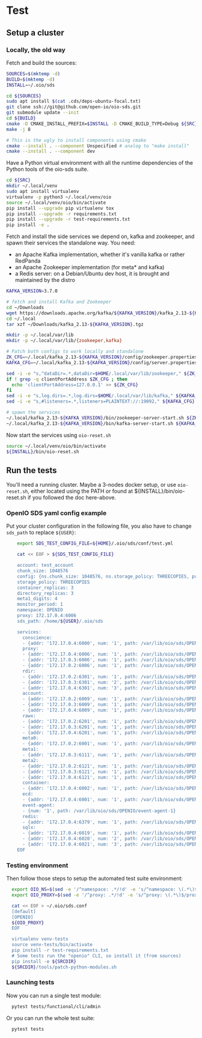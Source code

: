 # Test

## Setup a cluster

### Locally, the old way

Fetch and build the sources:

```bash
SOURCES=$(mktemp -d)
BUILD=$(mktemp -d)
INSTALL=~/.oio/sds

cd ${SOURCES}
sudo apt install $(cat .cds/deps-ubuntu-focal.txt)
git clone ssh://git@github.com/open-io/oio-sds.git
git submodule update --init
cd ${BUILD}
cmake -D CMAKE_INSTALL_PREFIX=$INSTALL -D CMAKE_BUILD_TYPE=Debug ${SRC}/oio-sds
make -j 8

# This is the ugly to install components using cmake
cmake --install . --component Unspecified # analog to "make install"
cmake --install . --component dev
```

Have a Python virtual environment with all the runtime dependencies of the Python tools of the oio-sds suite. 

```bash
cd ${SRC}
mkdir ~/.local/venv
sudo apt install virtualenv
virtualenv -p python3 ~/.local/venv/oio
source ~/.local/venv/oio/bin/activate
pip install --upgrade pip virtualenv tox
pip install --upgrade -r requirements.txt
pip install --upgrade -r test-requirements.txt
pip install -e .
```

Fetch and install the side services we depend on, kafka and zookeeper, and spawn their services the standalone way.
You need:
- an Apache Kafka implementation, whether it's vanilla kafka or rather RedPanda
- an Apache Zookeeper implementation (for meta\* and kafka)
- a Redis server: on a Debian/Ubuntu dev host, it is brought and maintained by the distro 

```bash
KAFKA_VERSION=3.7.0

# fetch and install Kafka and Zookeeper
cd ~/Downloads
wget https://downloads.apache.org/kafka/${KAFKA_VERSION}/kafka_2.13-${KAFKA_VERSION}.tgz
cd ~/.local
tar xzf ~/Downloads/kafka_2.13-${KAFKA_VERSION}.tgz

mkdir -p ~/.local/var/lib
mkdir -p ~/.local/var/lib/{zookeeper,kafka}

# Patch both configs to work locally and standalone
ZK_CFG=~/.local/kafka_2.13-${KAFKA_VERSION}/config/zookeeper.properties
KAFKA_CFG=~/.local/kafka_2.13-${KAFKA_VERSION}/config/server.properties

sed -i -e "s,^dataDir=.*,dataDir=$HOME/.local/var/lib/zookeeper," ${ZK_CFG}
if ! grep -q clientPortAddress $ZK_CFG ; then
  echo 'clientPortAddress=127.0.0.1' >> ${ZK_CFG}
fi
sed -i -e "s,log.dirs=.*,log.dirs=$HOME/.local/var/lib/kafka," ${KAFKA_CFG}
sed -i -e "s,#listeners=.*,listeners=PLAINTEXT://:19092," ${KAFKA_CFG}

# spawn the services
~/.local/kafka_2.13-${KAFKA_VERSION}/bin/zookeeper-server-start.sh ${ZK_CFG}
~/.local/kafka_2.13-${KAFKA_VERSION}/bin/kafka-server-start.sh ${KAFKA_CFG}
```

Now start the services using `oio-reset.sh`

```bash
source ~/.local/venv/oio/bin/activate
${INSTALL}/bin/oio-reset.sh
```

## Run the tests

You'll need a running cluster. Maybe a 3-nodes docker setup, or use `oio-reset.sh`,
either located using the PATH or found at  ${INSTALL}/bin/oio-reset.sh if you
followed the doc here-above.

### OpenIO SDS yaml config example

Put your cluster configuration in the following file, you also have to change
`sds_path` to replace `${USER}`:

```bash
    export SDS_TEST_CONFIG_FILE=${HOME}/.oio/sds/conf/test.yml

    cat << EOF > ${SDS_TEST_CONFIG_FILE}

    account: test_account
    chunk_size: 1048576
    config: {ns.chunk_size: 1048576, ns.storage_policy: THREECOPIES, proxy.cache.enabled: false}
    storage_policy: THREECOPIES
    container_replicas: 3
    directory_replicas: 3
    meta1_digits: 4
    monitor_period: 1
    namespace: OPENIO
    proxy: 172.17.0.4:6006
    sds_path: /home/${USER}/.oio/sds

    services:
      conscience:
      - {addr: '172.17.0.4:6000', num: '1', path: /var/lib/oio/sds/OPENIO/conscience-1}
      proxy:
      - {addr: '172.17.0.4:6006', num: '1', path: /var/lib/oio/sds/OPENIO/proxy-1}
      - {addr: '172.17.0.3:6006', num: '1', path: /var/lib/oio/sds/OPENIO/proxy-1}
      - {addr: '172.17.0.2:6006', num: '1', path: /var/lib/oio/sds/OPENIO/proxy-1}
      rdir:
      - {addr: '172.17.0.2:6301', num: '1', path: /var/lib/oio/sds/OPENIO/rdir-1}
      - {addr: '172.17.0.3:6301', num: '2', path: /var/lib/oio/sds/OPENIO/rdir-1}
      - {addr: '172.17.0.4:6301', num: '3', path: /var/lib/oio/sds/OPENIO/rdir-1}
      account:
      - {addr: '172.17.0.2:6009', num: '1', path: /var/lib/oio/sds/OPENIO/account-1}
      - {addr: '172.17.0.3:6009', num: '1', path: /var/lib/oio/sds/OPENIO/account-1}
      - {addr: '172.17.0.4:6009', num: '1', path: /var/lib/oio/sds/OPENIO/account-1}
      rawx:
      - {addr: '172.17.0.2:6201', num: '1', path: /var/lib/oio/sds/OPENIO/rawx-1}
      - {addr: '172.17.0.3:6201', num: '1', path: /var/lib/oio/sds/OPENIO/rawx-1}
      - {addr: '172.17.0.4:6201', num: '1', path: /var/lib/oio/sds/OPENIO/rawx-1}
      meta0:
      - {addr: '172.17.0.2:6001', num: '1', path: /var/lib/oio/sds/OPENIO/meta0-1}
      meta1:
      - {addr: '172.17.0.3:6111', num: '1', path: /var/lib/oio/sds/OPENIO/meta1-1}
      meta2:
      - {addr: '172.17.0.2:6121', num: '1', path: /var/lib/oio/sds/OPENIO/meta2-1}
      - {addr: '172.17.0.3:6121', num: '1', path: /var/lib/oio/sds/OPENIO/meta2-1}
      - {addr: '172.17.0.4:6121', num: '1', path: /var/lib/oio/sds/OPENIO/meta2-1}
      container:
      - {addr: '172.17.0.4:6002', num: '1', path: /var/lib/oio/sds/OPENIO/container-1}
      ecd:
      - {addr: '172.17.0.4:6001', num: '1', path: /var/lib/oio/sds/OPENIO/ecd-1}
      event-agent:
      - {num: '1', path: /var/lib/oio/sds/OPENIO/event-agent-1}
      redis:
      - {addr: '172.17.0.4:6379', num: '1', path: /var/lib/oio/sds/OPENIO/redis-1}
      sqlx:
      - {addr: '172.17.0.4:6019', num: '1', path: /var/lib/oio/sds/OPENIO/sqlx-1}
      - {addr: '172.17.0.4:6020', num: '2', path: /var/lib/oio/sds/OPENIO/sqlx-2}
      - {addr: '172.17.0.4:6021', num: '3', path: /var/lib/oio/sds/OPENIO/sqlx-3}
    EOF
```

### Testing environment

Then follow those steps to setup the automated test suite environment:

```bash
  export OIO_NS=$(sed -e '/^namespace: .*/!d' -e 's/^namespace: \(.*\)$/\1/' ${SDS_TEST_CONFIG_FILE})
  export OIO_PROXY=$(sed -e '/^proxy: .*/!d' -e 's/^proxy: \(.*\)$/proxy=\1/' ${SDS_TEST_CONFIG_FILE})

  cat << EOF > ~/.oio/sds.conf
  [default]
  [OPENIO]
  ${OIO_PROXY}
  EOF

  virtualenv venv-tests
  source venv-tests/bin/activate
  pip install -r test-requirements.txt
  # Some tests run the "openio" CLI, so install it (from sources)
  pip install -e ${SRCDIR}
  ${SRCDIR}/tools/patch-python-modules.sh
```

### Launching tests

Now you can run a single test module:

```bash
  pytest tests/functional/cli/admin
```

Or you can run the whole test suite:

```bash
  pytest tests
```
